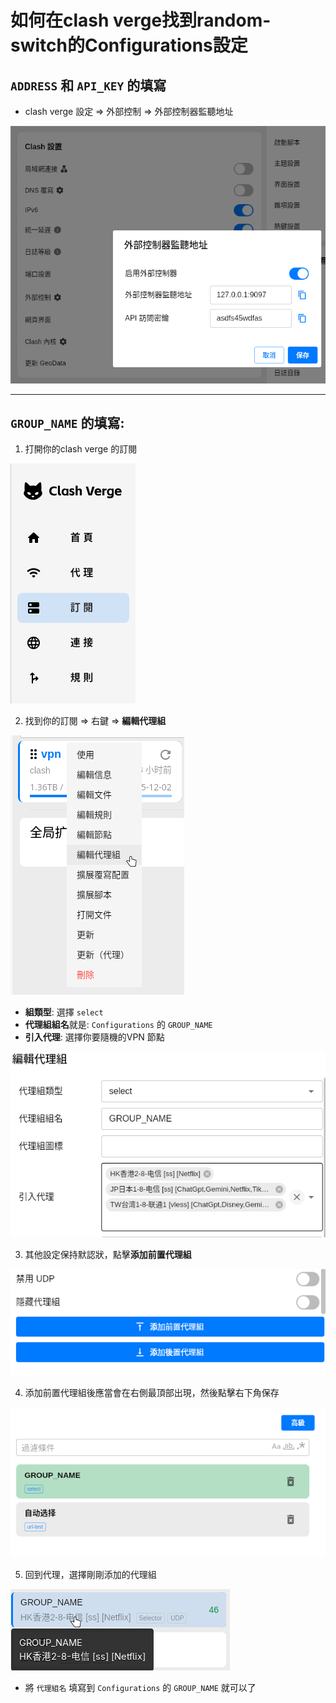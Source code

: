 # 如何在clash verge找到random-switch的Configurations設定

## `ADDRESS` 和 `API_KEY` 的填寫

- clash verge 設定 => 外部控制 => 外部控制器監聽地址

![external controller settings](photo/external-controller.png)

---

## `GROUP_NAME` 的填寫:

1. 打開你的clash verge 的訂閱

![clash profiles](photo/clash-profiles.png)

2. 找到你的訂閱 => 右鍵 => **編輯代理組**

![editor proxy groups](photo/editor-proxy-groups.png)

- **組類型**: 選擇 `select`
- **代理組組名**就是: `Configurations` 的 `GROUP_NAME`
- **引入代理**: 選擇你要隨機的VPN 節點

![editor proxy groups](photo/editor-proxy-groups-list-1.png)

3. 其他設定保持默認狀，點擊**添加前置代理組**

![editor proxy groups](photo/editor-proxy-groups-list-2.png)

4. 添加前置代理組後應當會在右側最頂部出現，然後點擊右下角保存

![editor proxy groups](photo/editor-proxy-groups-list-3.png)

5. 回到代理，選擇剛剛添加的代理組

![change proxies to proxy group](photo/change-proxies-to-group.png)

- 將 `代理組名` 填寫到 `Configurations` 的 `GROUP_NAME` 就可以了